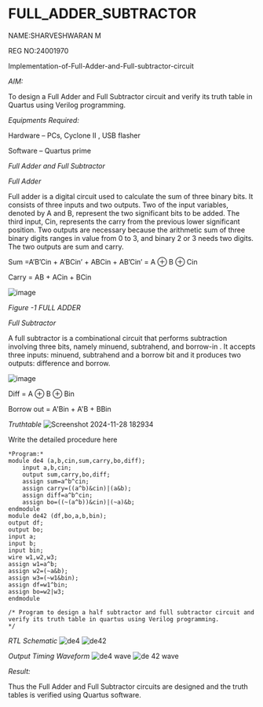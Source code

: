 # FULL_ADDER_SUBTRACTOR

NAME:SHARVESHWARAN M

REG NO:24001970

Implementation-of-Full-Adder-and-Full-subtractor-circuit

*AIM:*

To design a Full Adder and Full Subtractor circuit and verify its truth table in Quartus using Verilog programming.

*Equipments Required:*

Hardware – PCs, Cyclone II , USB flasher

Software – Quartus prime

*Full Adder and Full Subtractor*

*Full Adder*

Full adder is a digital circuit used to calculate the sum of three binary bits. It consists of three inputs and two outputs. Two of the input variables, denoted by A and B, represent the two significant bits to be added. The third input, Cin, represents the carry from the previous lower significant position. Two outputs are necessary because the arithmetic sum of three binary digits ranges in value from 0 to 3, and binary 2 or 3 needs two digits. The two outputs are sum and carry.

Sum =A’B’Cin + A’BCin’ + ABCin + AB’Cin’ = A ⊕ B ⊕ Cin 

Carry = AB + ACin + BCin

![image](https://github.com/naavaneetha/FULL_ADDER_SUBTRACTOR/assets/154305477/0f30ba51-5ffb-4198-845f-18e054f675e7)

*Figure -1 FULL ADDER*

*Full Subtractor*

A full subtractor is a combinational circuit that performs subtraction involving three bits, namely minuend, subtrahend, and borrow-in . It accepts three inputs: minuend, subtrahend and a borrow bit and it produces two outputs: difference and borrow.

![image](https://github.com/naavaneetha/FULL_ADDER_SUBTRACTOR/assets/154305477/02b24f51-ab51-4304-9ad6-7b81ffc1ead5)

Diff = A ⊕ B ⊕ Bin 

Borrow out = A'Bin + A'B + BBin

*Truthtable*
![Screenshot 2024-11-28 182934](https://github.com/user-attachments/assets/359ff0d1-a349-4462-a9bb-f09953902e61)

Write the detailed procedure here
~~~
*Program:*
module de4 (a,b,cin,sum,carry,bo,diff);
    input a,b,cin;
    output sum,carry,bo,diff;
    assign sum=a^b^cin;
    assign carry=((a^b)&cin)|(a&b);
    assign diff=a^b^cin;
    assign bo=((~(a^b))&cin)|(~a)&b;
endmodule
module de42 (df,bo,a,b,bin);
output df;
output bo;
input a;
input b;
input bin;
wire w1,w2,w3;
assign w1=a^b;
assign w2=(~a&b);
assign w3=(~w1&bin);
assign df=w1^bin;
assign bo=w2|w3;
endmodule

/* Program to design a half subtractor and full subtractor circuit and verify its truth table in quartus using Verilog programming.
*/
~~~
*RTL Schematic*
![de4](https://github.com/user-attachments/assets/52ae510f-73fe-4349-a44f-e63c19a3f4d6)
![de42](https://github.com/user-attachments/assets/77c39acb-4d4b-409f-a30e-27068ce08249)

*Output Timing Waveform*
![de4 wave](https://github.com/user-attachments/assets/296501cf-7fe3-4e4c-8d56-2c5eb14f4868)
![de 42 wave](https://github.com/user-attachments/assets/0e761186-6acf-404f-b644-20826a674980)

*Result:*

Thus the Full Adder and Full Subtractor circuits are designed and the truth tables is verified using Quartus software.


